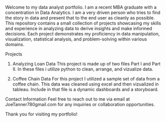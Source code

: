 Welcome to my data analyst portfolio. I am a recent MBA graduate with a concentration in Data Analytics. I am a very driven person who tries to find the story in data and present that to the end user as cleanly as possible. This repository contains a small collection of projects showcasing my skills and experience in analyzing data to derive insights and make informed decisions. Each project demonstrates my proficiency in data manipulation, visualization, statistical analysis, and problem-solving within various domains.

Projects
1. Analyzing Loan Data
   This project is made up of two files Part I and Part II. In these files i utilize python to clean, arrange, and vizualize data.

2. Coffee Chain Data
   For this project I utilized a sample set of data from a coffee chain. This data was cleaned using excel and then vizualized in tableau. Include in that file is a dynamic dashboards and a storyboard. 

Contact Information
Feel free to reach out to me via email at JoeTanner780gmail.com for any inquiries or collaboration opportunities.

Thank you for visiting my portfolio!
